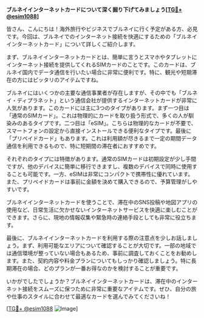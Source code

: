 **ブルネイインターネットカードについて深く掘り下げてみましょう[[TG💪+ @esim1088](https://t.me/s/esim1088)]**

皆さん、こんにちは！海外旅行やビジネスでブルネイに行く予定がある方、必見です。今回は、ブルネイでのインターネット接続を快適にするための「ブルネイインターネットカード」について詳しくご紹介します。

まず、ブルネイインターネットカードとは、簡単に言うとスマホやタブレットにインターネット接続を提供してくれるSIMカードのことです。このカードは、ブルネイ国内でデータ通信を行いたい場合に非常に便利です。特に、観光や短期滞在の方にはピッタリのアイテムですね。

ブルネイにはいくつかの主要な通信事業者が存在しますが、その中でも「ブルネイ・ディプラネット」という通信会社が提供するインターネットカードが非常に人気があります。このカードには主に3つのタイプがあります。まず一つ目は「通常のSIMカード」。これは物理的にカードを取り扱う形式で、多くの人が馴染みのあるタイプです。二つ目は「eSIM」。こちらは物理的なカードが不要で、スマートフォンの設定から直接インストールできる便利なタイプです。最後に「プリペイドカード」もあります。これは利用額が尽きるまで一定の期間データ通信を利用できるもので、特に短期間の滞在者におすすめです。

それぞれのタイプには特徴があります。通常のSIMカードは初期設定が少し手間ですが、他のデバイスに簡単に移行できますし、複数のデバイスで同時に使用することも可能です。一方、eSIMは非常にコンパクトで携帯性に優れています。また、プリペイドカードは事前に金額を決めて購入できるので、予算管理がしやすいです。

ブルネイインターネットカードを使うことで、滞在中のSNS投稿や地図アプリの使用など、日常生活に欠かせないインターネットサービスを快適に楽しむことができます。さらに、現地の情報収集や緊急時の連絡手段としても非常に役立ちます。

最後に、ブルネイインターネットカードを利用する際の注意点を少しお話しましょう。まず、利用可能なエリアについて確認することが大切です。一部の地域では通信環境が整っていない場合もあるため、事前に調査しておくことをお勧めします。また、契約内容や料金プランについてもしっかり確認しましょう。特に長期滞在の場合、どのプランが一番お得なのかを検討することが重要です。

いかがでしたでしょうか？ブルネイインターネットカードは、滞在中のインターネット接続をスムーズに保つために非常に重要なアイテムです。ぜひ、自分の旅や仕事のスタイルに合わせて最適なカードを選んでみてくださいね！

[[TG💪+ @esim1088](https://t.me/s/esim1088) ![Image](https://i.postimg.cc/Y0z9fWf4/image.png)]